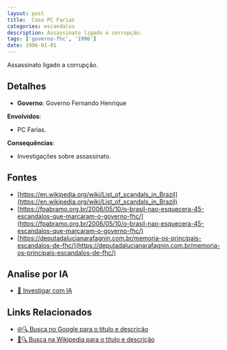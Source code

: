 ```yaml
---
layout: post
title:  Caso PC Farias
categories: escandalos
description: Assassinato ligado a corrupção.
tags: ['governo-fhc', '1996']
date: 1996-01-01
---
```


Assassinato ligado a corrupção.

## Detalhes
- **Governo**: Governo Fernando Henrique

**Envolvidos**:
- PC Farias.


**Consequências**:
- Investigações sobre assassinato.


## Fontes
- [https://en.wikipedia.org/wiki/List_of_scandals_in_Brazil](https://en.wikipedia.org/wiki/List_of_scandals_in_Brazil)
- [https://fpabramo.org.br/2006/05/10/o-brasil-nao-esquecera-45-escandalos-que-marcaram-o-governo-fhc/](https://fpabramo.org.br/2006/05/10/o-brasil-nao-esquecera-45-escandalos-que-marcaram-o-governo-fhc/)
- [https://deputadalucianarafagnin.com.br/memoria-os-principais-escandalos-de-fhc/](https://deputadalucianarafagnin.com.br/memoria-os-principais-escandalos-de-fhc/)


## Analise por IA
- [🤖 Investigar com IA](https://www.perplexity.ai/search?q=Caso%20PC%20Farias%20Assassinato%20ligado%20a%20corrup%C3%A7%C3%A3o.%20Governo%20Fernando%20Henrique)

## Links Relacionados
- [🌐🔍 Busca no Google para o título e descrição](https://www.google.com/search?q=Caso%20PC%20Farias%20Assassinato%20ligado%20a%20corrup%C3%A7%C3%A3o.%20Governo%20Fernando%20Henrique)
- [📖🔍 Busca na Wikipedia para o título e descrição](https://pt.wikipedia.org/w/index.php?search=Caso%20PC%20Farias%20Assassinato%20ligado%20a%20corrup%C3%A7%C3%A3o.%20Governo%20Fernando%20Henrique)

